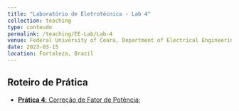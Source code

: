 ```yaml
---
title: "Laboratório de Eletrotécnica - Lab 4"
collection: teaching
type: conteudo
permalink: /teaching/EE-Lab/Lab-4
venue: Federal University of Ceara, Department of Electrical Engineering
date: 2023-03-15
location: Fortaleza, Brazil
---
```


## Roteiro de Prática
- [**Prática 4**: Correção de Fator de Potência](https://drive.google.com/file/d/1HiHLt7Le9kkQwxULmA6N-OfezYcq4qBz/view?usp=sharing);
